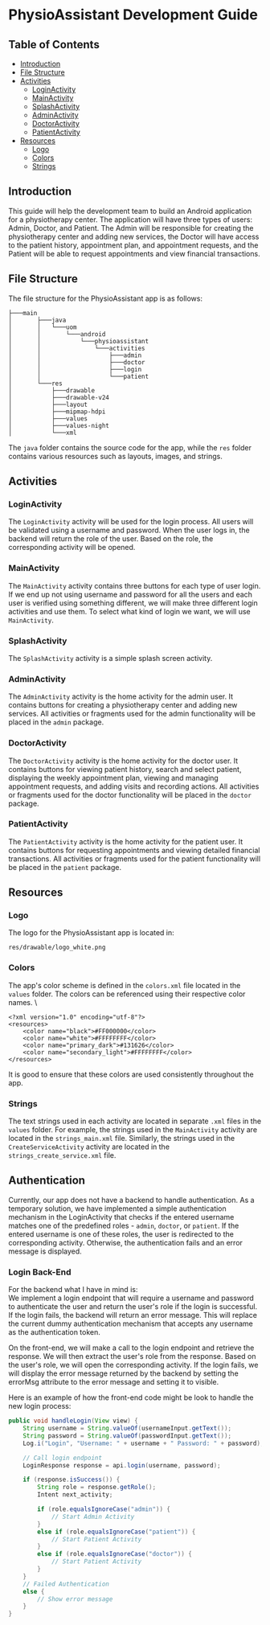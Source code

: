 # PhysioAssistant Development Guide
## Table of Contents
- [Introduction](#introduction)
- [File Structure](#file-structure)
- [Activities](#activities)
  - [LoginActivity](#loginactivity)
  - [MainActivity](#mainactivity)
  - [SplashActivity](#splashactivity)
  - [AdminActivity](#adminactivity)
  - [DoctorActivity](#doctoractivity)
  - [PatientActivity](#patientactivity)
- [Resources](#resources)
  - [Logo](#logo)
  - [Colors](#colors)
  - [Strings](#strings)

## Introduction
This guide will help the development team to build an Android application for a physiotherapy center. The application will have three types of users: Admin, Doctor, and Patient. The Admin will be responsible for creating the physiotherapy center and adding new services, the Doctor will have access to the patient history, appointment plan, and appointment requests, and the Patient will be able to request appointments and view financial transactions.

## File Structure

The file structure for the PhysioAssistant app is as follows:

```
├───main
│       ├───java
│       │   └───uom
│       │       └───android
│       │           └───physioassistant
│       │               └───activities
│       │                   ├───admin
│       │                   ├───doctor
│       │                   ├───login
│       │                   └───patient
│       └───res
│           ├───drawable
│           ├───drawable-v24
│           ├───layout
│           ├───mipmap-hdpi
│           ├───values
│           ├───values-night
│           └───xml
```

The `java` folder contains the source code for the app, while the `res` folder contains various resources such as layouts, images, and strings.

## Activities

### LoginActivity
The `LoginActivity` activity will be used for the login process. All users will be validated using a username and password. When the user logs in, the backend will return the role of the user. Based on the role, the corresponding activity will be opened.

### MainActivity
The `MainActivity` activity contains three buttons for each type of user login. If we end up not using username and password for all the users and each user is verified using something different, we will make three different login activities and use them. To select what kind of login we want, we will use `MainActivity`.

### SplashActivity
The `SplashActivity` activity is a simple splash screen activity.

### AdminActivity
The `AdminActivity` activity is the home activity for the admin user. It contains buttons for creating a physiotherapy center and adding new services. All activities or fragments used for the admin functionality will be placed in the `admin` package.

### DoctorActivity
The `DoctorActivity` activity is the home activity for the doctor user. It contains buttons for viewing patient history, search and select patient, displaying the weekly appointment plan, viewing and managing appointment requests, and adding visits and recording actions. All activities or fragments used for the doctor functionality will be placed in the `doctor` package.

### PatientActivity

The `PatientActivity` activity is the home activity for the patient user. It contains buttons for requesting appointments and viewing detailed financial transactions. All activities or fragments used for the patient functionality will be placed in the `patient` package.

## Resources
### Logo
The logo for the PhysioAssistant app is located in:
```
res/drawable/logo_white.png
```

### Colors
The app's color scheme is defined in the `colors.xml` file located in the `values` folder. The colors can be referenced using their respective color names. \
```
<?xml version="1.0" encoding="utf-8"?>
<resources>
    <color name="black">#FF000000</color>
    <color name="white">#FFFFFFFF</color>
    <color name="primary_dark">#131626</color>
    <color name="secondary_light">#FFFFFFFF</color>
</resources>

```
It is good to ensure that these colors are used consistently throughout the app.

### Strings
The text strings used in each activity are located in separate `.xml` files in the `values` folder. For example, the strings used in the `MainActivity` activity are located in the `strings_main.xml` file. Similarly, the strings used in the `CreateServiceActivity` activity are located in the `strings_create_service.xml` file.

## Authentication

Currently, our app does not have a backend to handle authentication. As a temporary solution, we have implemented a simple authentication mechanism in the LoginActivity that checks if the entered username matches one of the predefined roles - `admin`, `doctor`, or `patient`. If the entered username is one of these roles, the user is redirected to the corresponding activity. Otherwise, the authentication fails and an error message is displayed.

### Login Back-End
For the backend what I have in mind is: \
We implement a login endpoint that will require a username and password to authenticate the user and return the user's role if the login is successful. If the login fails, the backend will return an error message. This will replace the current dummy authentication mechanism that accepts any username as the authentication token.

On the front-end, we will make a call to the login endpoint and retrieve the response. We will then extract the user's role from the response. Based on the user's role, we will open the corresponding activity. If the login fails, we will display the error message returned by the backend by setting the errorMsg attribute to the error message and setting it to visible.

Here is an example of how the front-end code might be look to handle the new login process:
```java
public void handleLogin(View view) {
    String username = String.valueOf(usernameInput.getText());
    String password = String.valueOf(passwordInput.getText());
    Log.i("Login", "Username: " + username + " Password: " + password);

    // Call login endpoint
    LoginResponse response = api.login(username, password);

    if (response.isSuccess()) {
        String role = response.getRole();
        Intent next_activity;

        if (role.equalsIgnoreCase("admin")) {
            // Start Admin Activity
        }
        else if (role.equalsIgnoreCase("patient")) {
            // Start Patient Activity
        }
        else if (role.equalsIgnoreCase("doctor")) {
            // Start Patient Activity
        }
    } 
    // Failed Authentication
    else { 
        // Show error message
    }
}
```